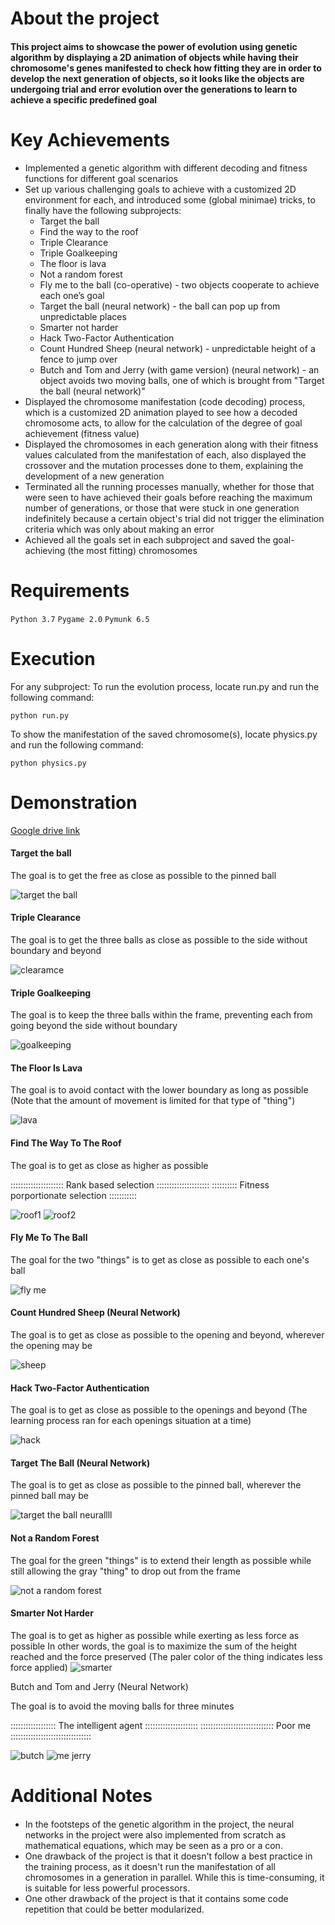 # About the project
#### This project aims to showcase the power of evolution using genetic algorithm by displaying a 2D animation of objects while having their chromosome's genes manifested to check how fitting they are in order to develop the next generation of objects, so it looks like the objects are undergoing trial and error evolution over the generations to learn to achieve a specific predefined goal

# Key Achievements
* Implemented a genetic algorithm with different decoding and fitness functions for different goal scenarios
* Set up various challenging goals to achieve with a customized 2D environment for each, and introduced some (global minimae) tricks, to finally have the following subprojects: 
  * Target the ball
  * Find the way to the roof
  * Triple Clearance
  * Triple Goalkeeping
  * The floor is lava
  * Not a random forest
  * Fly me to the ball (co-operative) - two objects cooperate to achieve each one’s goal
  * Target the ball (neural network) - the ball can pop up from unpredictable places
  * Smarter not harder
  * Hack Two-Factor Authentication
  * Count Hundred Sheep (neural network) - unpredictable height of a fence to jump over  
  * Butch and Tom and Jerry (with game version) (neural network) - an object avoids two moving balls, one of which is brought from "Target the ball (neural network)"
* Displayed the chromosome manifestation (code decoding) process, which is a customized 2D animation played to see how a decoded chromosome acts, to allow for the calculation of the degree of goal achievement (fitness value)
* Displayed the chromosomes in each generation along with their fitness values calculated from the manifestation of each, also displayed the crossover and the mutation processes done to them, explaining the development of a new generation 
* Terminated all the running processes manually, whether for those that were seen to have achieved their goals before reaching the maximum number of generations, or those that were stuck in one generation indefinitely because a certain object's trial did not trigger the elimination criteria which was only about making an error
* Achieved all the goals set in each subproject and saved the goal-achieving (the most fitting) chromosomes

# Requirements
`Python 3.7`
`Pygame 2.0`
`Pymunk 6.5`


# Execution
For any subproject:
To run the evolution process, locate run.py and run the following command:
```
python run.py
```

To show the manifestation of the saved chromosome(s), locate physics.py and run the following command:
```
python physics.py
```

# Demonstration

[Google drive link](https://drive.google.com/file/d/1oK4afoIg-lpiYwr-77rcmSVbHn5sSxIC/view?usp=share_link)

#### Target the ball

The goal is to get the free as close as possible to the pinned ball

![target the ball](https://github.com/GalaluddinOwais/The-Evolving-Green-Thing-A-REINFORCEMENT-LEARNING-JOURNEY/assets/111979327/757b47ea-6b67-4c87-88f2-d6b14a3797c0)

#### Triple Clearance

The goal is to get the three balls as close as possible to the side without boundary and beyond


![clearamce](https://github.com/GalaluddinOwais/The-Evolving-Green-Thing-A-REINFORCEMENT-LEARNING-JOURNEY/assets/111979327/bad4354b-2b18-4e53-9fcd-e958d949d220)

#### Triple Goalkeeping

The goal is to keep the three balls within the frame, preventing each from going beyond the side without boundary

![goalkeeping](https://github.com/GalaluddinOwais/The-Evolving-Green-Thing-A-REINFORCEMENT-LEARNING-JOURNEY/assets/111979327/f584ef5e-8258-4405-a717-d46b022a52c5)

#### The Floor Is Lava

The goal is to avoid contact with the lower boundary as long as possible (Note that the amount of movement is limited for that type of "thing")

![lava](https://github.com/GalaluddinOwais/The-Evolving-Green-Thing-A-REINFORCEMENT-LEARNING-JOURNEY/assets/111979327/137060dc-7c4d-46d3-8be2-714f5455bd0b)

#### Find The Way To The Roof

The goal is to get as close as higher as possible

::::::::::::::::::::: Rank based selection ::::::::::::::::::::: :::::::::: Fitness porportionate selection :::::::::::

![roof1](https://github.com/GalaluddinOwais/The-Evolving-Green-Thing-A-REINFORCEMENT-LEARNING-JOURNEY/assets/111979327/9ef719ed-3113-4ba3-940e-e5e6c71c91c6)
![roof2](https://github.com/GalaluddinOwais/The-Evolving-Green-Thing-A-REINFORCEMENT-LEARNING-JOURNEY/assets/111979327/213caef8-1baa-4dd6-945d-2ecf32e16fca)

#### Fly Me To The Ball

The goal for the two "things" is to get as close as possible to each one's ball

![fly me](https://github.com/GalaluddinOwais/The-Evolving-Green-Thing-A-REINFORCEMENT-LEARNING-JOURNEY/assets/111979327/1c64e2d1-abbb-4a5c-b60b-c55d543a2f64)

#### Count Hundred Sheep (Neural Network)

The goal is to get as close as possible to the opening and beyond, wherever the opening may be

![sheep](https://github.com/GalaluddinOwais/The-Evolving-Green-Thing-A-REINFORCEMENT-LEARNING-JOURNEY/assets/111979327/2db49fa8-2ef6-4330-9138-2342f67529c1)

#### Hack Two-Factor Authentication

The goal is to get as close as possible to the openings and beyond (The learning process ran for each openings situation at a time) 

![hack](https://github.com/GalaluddinOwais/The-Evolving-Green-Thing-A-REINFORCEMENT-LEARNING-JOURNEY/assets/111979327/10e55487-2e58-4324-b597-63fe0eefea29)

#### Target The Ball (Neural Network)

The goal is to get as close as possible to the pinned ball, wherever the pinned ball may be

![target the ball neurallll](https://github.com/GalaluddinOwais/The-Evolving-Green-Thing-A-REINFORCEMENT-LEARNING-JOURNEY/assets/111979327/33bf0734-0d9b-4eba-8975-67bef6239f1e)

#### Not a Random Forest

The goal for the green "things" is to extend their length as possible while still allowing the gray "thing" to drop out from the frame

![not a random forest](https://github.com/GalaluddinOwais/The-Evolving-Green-Thing-A-REINFORCEMENT-LEARNING-JOURNEY/assets/111979327/9f2a669d-e1f0-4127-8786-b20fd3bd6658)

#### Smarter Not Harder

The goal is to get as higher as possible while exerting as less force as possible
In other words, the goal is to maximize the sum of the height reached and the force preserved
(The paler color of the thing indicates less force applied)
![smarter](https://github.com/GalaluddinOwais/The-Evolving-Green-Thing-A-REINFORCEMENT-LEARNING-JOURNEY/assets/111979327/86b50b00-9b41-4520-b539-23fe05800599)

Butch and Tom and Jerry (Neural Network)

The goal is to avoid the moving balls for three minutes

:::::::::::::::::: The intelligent agent ::::::::::::::::::::: ::::::::::::::::::::::::::::: Poor me ::::::::::::::::::::::::::::::::


![butch](https://github.com/GalaluddinOwais/The-Evolving-Green-Thing-A-REINFORCEMENT-LEARNING-JOURNEY/assets/111979327/41e071f8-2434-4bc0-bc5f-18d8c01869d8)
![me jerry](https://github.com/GalaluddinOwais/The-Evolving-Green-Thing-A-REINFORCEMENT-LEARNING-JOURNEY/assets/111979327/e14fbdd4-ea9c-478d-9ca2-0e6940538385)


# Additional Notes
#### 
* In the footsteps of the genetic algorithm in the project, the neural networks in the project were also implemented from scratch as mathematical equations, which may be seen as a pro or a con.
* One drawback of the project is that it doesn't follow a best practice in the training process, as it doesn't run the manifestation of all chromosomes in a generation in parallel. While this is time-consuming, it is suitable for less powerful processors.
* One other drawback of the project is that it contains some code repetition that could be better modularized.
